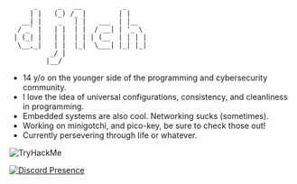 ```
      _     _   __          _     
     | |   (_) /_ |        | |    
   __| |    _   | |   ___  | |__  
  / _` |   | |  | |  / __| | '_ \ 
 | (_| |   | |  | | | (__  | | | |
  \__,_|   | |  |_|  \___| |_| |_|
          _/ |                    
         |__/                     
```

<p></p>

- 14 y/o on the younger side of the programming and cybersecurity community.
- I love the idea of universal configurations, consistency, and cleanliness in programming.
- Embedded systems are also cool. Networking sucks (sometimes). 
- Working on minigotchi, and pico-key, be sure to check those out!
- Currently persevering through life or whatever.

<p></p>

<p></p>

<img src="https://tryhackme-badges.s3.amazonaws.com/tg.1ch0712.png" alt="TryHackMe">

<p></p>

<p></p>

[![Discord Presence](https://lanyard.cnrad.dev/api/871252436038320209)](https://discord.com/users/871252436038320209)

<p></p>

<!--
![dj1ch github-trophies](https://stats.dooboo.io/api/github-trophies?login=dj1ch)
![github-stats](https://stats.dooboo.io/api/github-stats-advanced?login=dj1ch)

dj1ch/dj1ch is a ✨ special ✨ repository because its `README.md` (this file) appears on your GitHub profile.
You can click the Preview link to take a look at your changes.
--->
